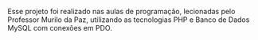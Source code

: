 Esse projeto foi realizado nas aulas de programação, lecionadas pelo Professor Murilo da Paz, utilizando as tecnologias PHP e Banco de Dados MySQL com conexões em PDO.
